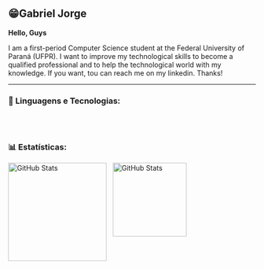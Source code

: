 ## 😁Gabriel Jorge

**Hello, Guys**

 I am  a first-period Computer Science student at the Federal University of Paraná (UFPR). I want to improve my technological skills to become a qualified professional and to help the technological world with my knowledge. If you want, tou can reach me on my linkedin. Thanks!


---

### 🤖 Linguagens e Tecnologias:


<br/>
<br/>

### 📊 Estatísticas:

<p>
  <img 
    align="left" 
    alt="GitHub Stats" 
    height="200" 
    style="padding-right: 10px;" 
    src="https://github-readme-stats.vercel.app/api?username=GJorge07&show_icons=true&theme=tokyonight&include_all_commits=true&locale=pt-br" 
  />

<img 
      align="left" 
      alt="GitHub Stats" 
      height="150" 
      src="https://github-readme-stats.vercel.app/api/top-langs/?username=GJorge07&theme=tokyonight&layout=compact&custom_title=Tecnologias&langs_count=9" 
  />

</p>

